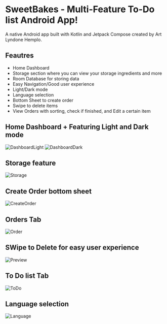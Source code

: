 # SweetBakes - Multi-Feature To-Do list Android App!

A native Android app built with Kotlin and Jetpack Compose created by Art Lyndone Hemplo.

## Feautres
- Home Dashboard
- Storage section where you can view your storage ingredients and more
- Room Database for storing data
- Easy Navigation/Good user experience
- Light/Dark mode
- Language selection
- Bottom Sheet to create order
- Swipe to delete items
- View Orders with sorting, check if finished, and Edit a certain item

## Home Dashboard + Featuring Light and Dark mode
![DashboardLight](app/screenshots/HomeDashboard.png)
![DashboardDark](app/screenshots/Light_DarkMode_feature.png)

## Storage feature
![Storage](app/screenshots/Storage.png)

## Create Order bottom sheet
![CreateOrder](app/screenshots/createOrder.png)

## Orders Tab
![Order](app/screenshots/Orders.png)

## SWipe to Delete for easy user experience
![Preview](app/screenshots/deletion.gif)

## To Do list Tab
![ToDo](app/screenshots/ToDo.png)

## Language selection
![Language](app/screenshots/Language.png)
